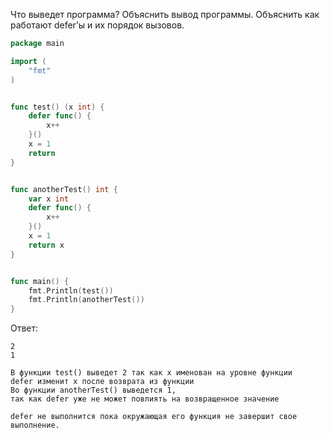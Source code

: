 Что выведет программа? Объяснить вывод программы. Объяснить как работают defer’ы и их порядок вызовов.

```go
package main

import (
	"fmt"
)


func test() (x int) {
	defer func() {
		x++
	}()
	x = 1
	return
}


func anotherTest() int {
	var x int
	defer func() {
		x++
	}()
	x = 1
	return x
}


func main() {
	fmt.Println(test())
	fmt.Println(anotherTest())
}
```

Ответ:
```
2
1

В функции test() выведет 2 так как x именован на уровне функции
defer изменит x после возврата из функции
Во функции anotherTest() выведется 1,
так как defer уже не может повлиять на возвращенное значение

defer не выполнится пока окружающая его функция не завершит свое выполнение.

```
